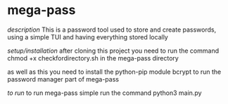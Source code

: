# mega-pass

*description*
This is a password tool used to store and create passwords, using a simple 
TUI and having everything stored locally 

*setup/installation* 
after cloning this project you need to run the command 
        chmod +x checkfordirectory.sh
in the mega-pass directory 

as well as this you need to install the python-pip module bcrypt
to run the password manager part of mega-pass

*to run* 
to run mega-pass simple run the command
        python3 main.py
